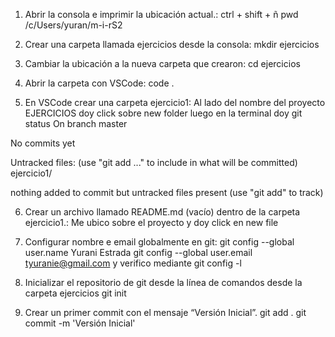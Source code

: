 1. Abrir la consola e imprimir la ubicación actual.: ctrl + shift + ñ
   pwd
   /c/Users/yuran/m-i-rS2

2. Crear una carpeta llamada ejercicios desde la consola: mkdir ejercicios

3. Cambiar la ubicación a la nueva carpeta que crearon: cd ejercicios

4. Abrir la carpeta con VSCode: code .

5. En VSCode crear una carpeta ejercicio1: Al lado del nombre del proyecto EJERCICIOS doy click sobre new folder
   luego en la terminal doy git status
   On branch master

No commits yet

Untracked files:
(use "git add <file>..." to include in what will be committed)
ejercicio1/

nothing added to commit but untracked files present (use "git add" to track)

6. Crear un archivo llamado README.md (vacío) dentro de la carpeta ejercicio1.: Me ubico sobre el proyecto y doy click en new file

7. Configurar nombre e email globalmente en git:
   git config --global user.name Yurani Estrada
   git config --global user.email tyuranie@gmail.com
   y verifico mediante git config -l

8. Inicializar el repositorio de git desde la línea de comandos desde la carpeta ejercicios
   git init

9. Crear un primer commit con el mensaje “Versión Inicial”.
   git add .
   git commit -m 'Versión Inicial'

